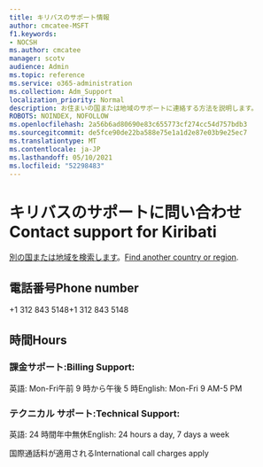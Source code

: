 ```yaml
---
title: キリバスのサポート情報
author: cmcatee-MSFT
f1.keywords:
- NOCSH
ms.author: cmcatee
manager: scotv
audience: Admin
ms.topic: reference
ms.service: o365-administration
ms.collection: Adm_Support
localization_priority: Normal
description: お住まいの国または地域のサポートに連絡する方法を説明します。
ROBOTS: NOINDEX, NOFOLLOW
ms.openlocfilehash: 2a56b6ad80690e83c655773cf274cc54d757bdb3
ms.sourcegitcommit: de5fce90de22ba588e75e1a1d2e87e03b9e25ec7
ms.translationtype: MT
ms.contentlocale: ja-JP
ms.lasthandoff: 05/10/2021
ms.locfileid: "52298483"
---
```

# <a name="contact-support-for-kiribati"></a><span data-ttu-id="19e24-103">キリバスのサポートに問い合わせ</span><span class="sxs-lookup"><span data-stu-id="19e24-103">Contact support for Kiribati</span></span>

<span data-ttu-id="19e24-104">[別の国または地域を検索します](../../business-video/get-help-support.md)。</span><span class="sxs-lookup"><span data-stu-id="19e24-104">[Find another country or region](../../business-video/get-help-support.md).</span></span>

## <a name="phone-number"></a><span data-ttu-id="19e24-105">電話番号</span><span class="sxs-lookup"><span data-stu-id="19e24-105">Phone number</span></span>
<span data-ttu-id="19e24-106">+1 312 843 5148</span><span class="sxs-lookup"><span data-stu-id="19e24-106">+1 312 843 5148</span></span>

## <a name="hours"></a><span data-ttu-id="19e24-107">時間</span><span class="sxs-lookup"><span data-stu-id="19e24-107">Hours</span></span>
### <a name="billing-support"></a><span data-ttu-id="19e24-108">課金サポート:</span><span class="sxs-lookup"><span data-stu-id="19e24-108">Billing Support:</span></span>

<span data-ttu-id="19e24-109">英語: Mon-Fri午前 9 時から午後 5 時</span><span class="sxs-lookup"><span data-stu-id="19e24-109">English: Mon-Fri 9 AM-5 PM</span></span>

### <a name="technical-support"></a><span data-ttu-id="19e24-110">テクニカル サポート:</span><span class="sxs-lookup"><span data-stu-id="19e24-110">Technical Support:</span></span>

<span data-ttu-id="19e24-111">英語: 24 時間年中無休</span><span class="sxs-lookup"><span data-stu-id="19e24-111">English: 24 hours a day, 7 days a week</span></span>

<span data-ttu-id="19e24-112">国際通話料が適用される</span><span class="sxs-lookup"><span data-stu-id="19e24-112">International call charges apply</span></span>
